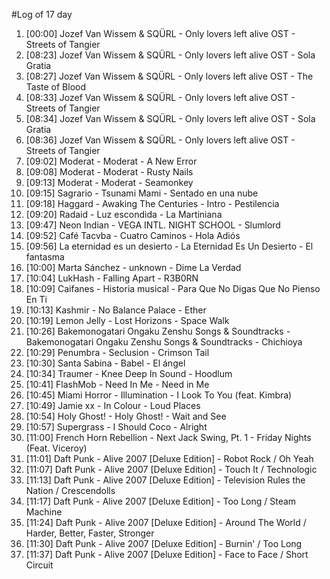 #Log of 17 day

1. [00:00] Jozef Van Wissem & SQÜRL - Only lovers left alive OST - Streets of Tangier
1. [08:23] Jozef Van Wissem & SQÜRL - Only lovers left alive OST - Sola Gratia
1. [08:27] Jozef Van Wissem & SQÜRL - Only lovers left alive OST - The Taste of Blood
1. [08:33] Jozef Van Wissem & SQÜRL - Only lovers left alive OST - Streets of Tangier
1. [08:34] Jozef Van Wissem & SQÜRL - Only lovers left alive OST - Sola Gratia
1. [08:36] Jozef Van Wissem & SQÜRL - Only lovers left alive OST - Streets of Tangier
1. [09:02] Moderat - Moderat - A New Error
1. [09:08] Moderat - Moderat - Rusty Nails
1. [09:13] Moderat - Moderat - Seamonkey
1. [09:15] Sagrario - Tsunami Mami - Sentado en una nube
1. [09:18] Haggard - Awaking The Centuries - Intro - Pestilencia
1. [09:20] Radaid - Luz escondida - La Martiniana
1. [09:47] Neon Indian - VEGA INTL. NIGHT SCHOOL - Slumlord
1. [09:52] Café Tacvba - Cuatro Caminos - Hola Adiós
1. [09:56] La eternidad es un desierto - La Eternidad Es Un Desierto - El fantasma
1. [10:00] Marta Sánchez - unknown - Dime La Verdad
1. [10:04] LukHash - Falling Apart - R3B0RN
1. [10:09] Caifanes - Historia musical - Para Que No Digas Que No Pienso En Ti
1. [10:13] Kashmir - No Balance Palace - Ether
1. [10:19] Lemon Jelly - Lost Horizons - Space Walk
1. [10:26] Bakemonogatari Ongaku Zenshu Songs & Soundtracks - Bakemonogatari Ongaku Zenshu Songs & Soundtracks - Chichioya
1. [10:29] Penumbra - Seclusion - Crimson Tail
1. [10:30] Santa Sabina - Babel - El ángel
1. [10:34] Traumer - Knee Deep In Sound - Hoodlum
1. [10:41] FlashMob - Need In Me - Need in Me
1. [10:45] Miami Horror - Illumination - I Look To You (feat. Kimbra)
1. [10:49] Jamie xx - In Colour - Loud Places
1. [10:54] Holy Ghost! - Holy Ghost! - Wait and See
1. [10:57] Supergrass - I Should Coco - Alright
1. [11:00] French Horn Rebellion - Next Jack Swing, Pt. 1 - Friday Nights (Feat. Viceroy)
1. [11:01] Daft Punk - Alive 2007 [Deluxe Edition] - Robot Rock / Oh Yeah
1. [11:07] Daft Punk - Alive 2007 [Deluxe Edition] - Touch It / Technologic
1. [11:13] Daft Punk - Alive 2007 [Deluxe Edition] - Television Rules the Nation / Crescendolls
1. [11:17] Daft Punk - Alive 2007 [Deluxe Edition] - Too Long / Steam Machine
1. [11:24] Daft Punk - Alive 2007 [Deluxe Edition] - Around The World / Harder, Better, Faster, Stronger
1. [11:30] Daft Punk - Alive 2007 [Deluxe Edition] - Burnin' / Too Long
1. [11:37] Daft Punk - Alive 2007 [Deluxe Edition] - Face to Face / Short Circuit
